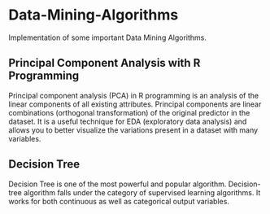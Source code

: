 # Data-Mining-Algorithms
Implementation of some important Data Mining Algorithms.
  
  
## Principal Component Analysis with R Programming
 
Principal component analysis (PCA) in R programming is an analysis of the linear components of all existing attributes. Principal components are linear combinations (orthogonal transformation) of the original predictor in the dataset. It is a useful technique for EDA (exploratory data analysis) and allows you to better visualize the variations present in a dataset with many variables.
 
## Decision Tree 
Decision Tree is one of the most powerful and popular algorithm. Decision-tree algorithm falls under the category of supervised learning algorithms. It works for both continuous as well as categorical output variables.    
 
